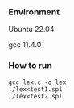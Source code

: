 ### Environment

Ubuntu 22.04

gcc 11.4.0

### How to run

```
gcc lex.c -o lex
./lex<test1.spl
./lex<test2.spl
```
